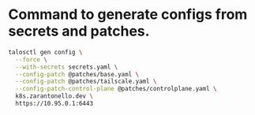 # Command to generate configs from secrets and patches.

```sh
talosctl gen config \
  --force \
  --with-secrets secrets.yaml \
  --config-patch @patches/base.yaml \
  --config-patch @patches/tailscale.yaml \
  --config-patch-control-plane @patches/controlplane.yaml \
  k8s.zarantonello.dev \
  https://10.95.0.1:6443
```
